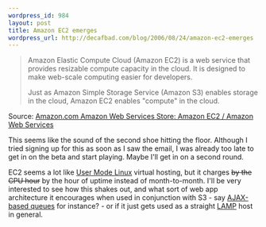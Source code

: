 ```yaml
--- 
wordpress_id: 984
layout: post
title: Amazon EC2 emerges
wordpress_url: http://decafbad.com/blog/2006/08/24/amazon-ec2-emerges
---
```

<blockquote cite="http://www.amazon.com/b/ref=sc_fe_c_1_3435361_1/002-3833110-2752034?ie=UTF8&node=201590011&no=3435361&me=A36L942TSJ2AJA"><p>Amazon Elastic Compute Cloud (Amazon EC2) is a web service that provides resizable compute capacity in the cloud. It is designed to make web-scale computing easier for developers.
</p><p>
Just as Amazon Simple Storage Service (Amazon S3) enables storage in the cloud, Amazon EC2 enables "compute" in the cloud.</p></blockquote><div class="quotesource">Source: <a href="http://www.amazon.com/b/ref=sc_fe_c_1_3435361_1/002-3833110-2752034?ie=UTF8&node=201590011&no=3435361&me=A36L942TSJ2AJA">Amazon.com Amazon Web Services Store: Amazon EC2 / Amazon Web Services</a></div>

This seems like the sound of the second shoe hitting the floor.  Although I tried signing up for this as soon as I saw the email, I was already too late to get in on the beta and start playing.  Maybe I'll get in on a second round.
  
EC2 seems a lot like [User Mode Linux][uml] virtual hosting, but it charges <del>by the CPU hour</del> by the hour of uptime instead of month-to-month.  I'll be very interested to see how this shakes out, and what sort of web app architecture it encourages when used in conjunction with S3 - say [AJAX-based queues][aq] for instance? - or if it just gets used as a straight [LAMP][] host in general.

[lamp]: http://en.wikipedia.org/wiki/LAMP_(software_bundle)
[uml]:http://user-mode-linux.sourceforge.net/
[aq]: http://weblog.infoworld.com/udell/2006/07/07.html
